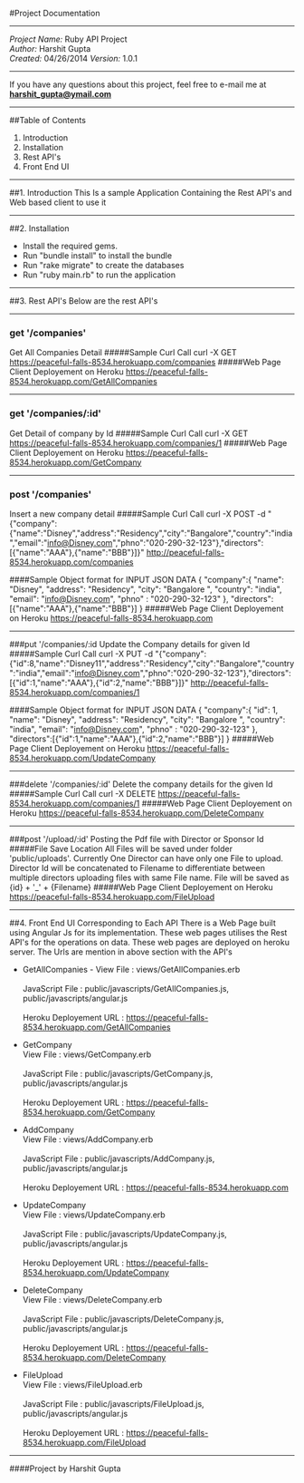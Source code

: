#Project Documentation
***
*Project Name:* Ruby API Project  
*Author:* Harshit Gupta  
*Created:* 04/26/2014 
*Version:* 1.0.1  
***
If you have any questions about this project, feel free to e-mail me at **harshit_gupta@ymail.com**
***
##Table of Contents
1. Introduction
2. Installation
3. Rest API's
4. Front End UI

***

##1. Introduction
This Is a sample Application Containing the Rest API's and Web based client to use it

 ***
 
##2. Installation
- Install the required gems.
- Run "bundle install" to install the bundle
- Run "rake migrate" to create the databases
- Run "ruby main.rb" to run the application

***

##3. Rest API's
Below are the rest API's

***

### get '/companies'
Get All Companies Detail
#####Sample Curl Call
curl -X GET https://peaceful-falls-8534.herokuapp.com/companies
#####Web Page Client Deployement on Heroku
https://peaceful-falls-8534.herokuapp.com/GetAllCompanies
***
### get '/companies/:id'
Get Detail of company by Id
#####Sample Curl Call
curl -X GET https://peaceful-falls-8534.herokuapp.com/companies/1
#####Web Page Client Deployement on Heroku
https://peaceful-falls-8534.herokuapp.com/GetCompany
***
### post '/companies'
Insert a new company detail
#####Sample Curl Call
curl -X POST -d "{\"company\":{\"name\":\"Disney\",\"address\":\"Residency\",\"city\":\"Bangalore\",\"country\":\"india\",\"email\":\"info@Disney.com\",\"phno\":\"020-290-32-123\"},\"directors\":[{\"name\":\"AAA\"},{\"name\":\"BBB\"}]}" http://peaceful-falls-8534.herokuapp.com/companies

####Sample Object format for INPUT JSON DATA
{
"company":{
  "name": "Disney", 
  "address": "Residency", 
  "city": "Bangalore ", 
  "country": "india",
  "email": "info@Disney.com",
  "phno" : "020-290-32-123"
},
"directors":[{"name":"AAA"},{"name":"BBB"}] 
}
#####Web Page Client Deployement on Heroku
https://peaceful-falls-8534.herokuapp.com
***
###put '/companies/:id
Update the Company details for given Id
#####Sample Curl Call
curl -X PUT -d "{\"company\":{\"id\":8,\"name\":\"Disney11\",\"address\":\"Residency\",\"city\":\"Bangalore\",\"country\":\"india\",\"email\":\"info@Disney.com\",\"phno\":\"020-290-32-123\"},\"directors\":[{\"id\":1,\"name\":\"AAA\"},{\"id\":2,\"name\":\"BBB\"}]}" http://peaceful-falls-8534.herokuapp.com/companies/1

####Sample Object format for INPUT JSON DATA
{
"company":{
  "id": 1,
  "name": "Disney", 
  "address": "Residency", 
  "city": "Bangalore ", 
  "country": "india",
  "email": "info@Disney.com",
  "phno" : "020-290-32-123"
},
"directors":[{"id":1,"name":"AAA"},{"id":2,"name":"BBB"}] 
}
#####Web Page Client Deployement on Heroku
https://peaceful-falls-8534.herokuapp.com/UpdateCompany
***
###delete '/companies/:id'
Delete the company details for the given Id
#####Sample Curl Call
curl -X DELETE https://peaceful-falls-8534.herokuapp.com/companies/1
#####Web Page Client Deployement on Heroku
https://peaceful-falls-8534.herokuapp.com/DeleteCompany
***
###post '/upload/:id'
Posting the Pdf file with Director or Sponsor Id
#####File Save Location
All Files will be saved under folder 'public/uploads'. Currently One Director can have only one File to upload. Director Id will be concatenated to Filename to differentiate between multiple directors uploading files with same File name. File will be saved as {id} + '_' + {Filename}
#####Web Page Client Deployement on Heroku
https://peaceful-falls-8534.herokuapp.com/FileUpload

***

##4. Front End UI
Corresponding to Each API There is a Web Page built using Angular Js for its implementation. These web pages utilises the Rest API's for the operations on data. These web pages are deployed on heroku server. The Urls are mention in above section with the API's
 
- GetAllCompanies - View File : views/GetAllCompanies.erb  <br>  
JavaScript File : public/javascripts/GetAllCompanies.js, public/javascripts/angular.js <br>  
Heroku Deployement URL : https://peaceful-falls-8534.herokuapp.com/GetAllCompanies

- GetCompany <br> View File : views/GetCompany.erb  <br>  
JavaScript File : public/javascripts/GetCompany.js, public/javascripts/angular.js<br>  
Heroku Deployement URL : https://peaceful-falls-8534.herokuapp.com/GetCompany

- AddCompany <br> View File : views/AddCompany.erb  <br>  
JavaScript File : public/javascripts/AddCompany.js, public/javascripts/angular.js <br>  
Heroku Deployement URL : https://peaceful-falls-8534.herokuapp.com

- UpdateCompany <br> View File : views/UpdateCompany.erb  <br>  
JavaScript File : public/javascripts/UpdateCompany.js, public/javascripts/angular.js <br>  
Heroku Deployement URL : https://peaceful-falls-8534.herokuapp.com/UpdateCompany

- DeleteCompany <br> View File : views/DeleteCompany.erb  <br>  
JavaScript File : public/javascripts/DeleteCompany.js, public/javascripts/angular.js <br>  
Heroku Deployement URL : https://peaceful-falls-8534.herokuapp.com/DeleteCompany

- FileUpload <br> View File : views/FileUpload.erb  <br>  
JavaScript File : public/javascripts/FileUpload.js, public/javascripts/angular.js <br>  
Heroku Deployement URL : https://peaceful-falls-8534.herokuapp.com/FileUpload
 

***
####Project by Harshit Gupta